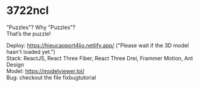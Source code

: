 # 3722ncl
"Puzzles"? Why "Puzzles"?  
That’s the puzzle!  

Deploy: https://hieucaoport4lio.netlify.app/ ("Please wait if the 3D model hasn't loaded yet.")    
Stack: ReactJS, React Three Fiber, React Three Drei, Frammer Motion, Ant Design    
Model: https://modelviewer.lol/  
Bug: checkout the file fixbugtutorial  


